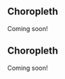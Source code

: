 <!-- --8<-- [start:usage] -->
## Choropleth
Coming soon!
<!-- ### Simple
=== "dx"

    ```python
    dx.choropleth(df, ...)
    ```
    ![](../screenshots/plotting_choropleth_simple1.png)

=== "pd.options.plotting.backend = 'dx'"

    !!! info "Make sure you [enable `dx` as a pandas plotting backend](../plotting/overview.md#enabling-pandas-plotting-backend) first."

    ```python
    df.plot(kind='choropleth', x='keyword_column', y='integer_column')
    ```
    ![](../screenshots/plotting_choropleth_simple1_pd.png)

### Customized

=== "dx"

    ```python
    dx.choropleth(
        df, 
        ...
    )
    ```
    ![](../screenshots/plotting_choropleth_custom1.png)

=== "pd.options.plotting.backend = 'dx'"

    !!! info "Make sure you [enable `dx` as a pandas plotting backend](../plotting/overview.md#enabling-pandas-plotting-backend) first."

    ```python
    df.plot(
        kind='choropleth',
        ...
    )
    ```
    ![](../screenshots/plotting_choropleth_custom1_pd.png) -->

<!-- --8<-- [end:usage] -->

<!-- --8<-- [start:ref] -->
## Choropleth
Coming soon!
<!-- ::: src.dx.plotting.dex.choropleth -->
<!-- --8<-- [end:ref] -->